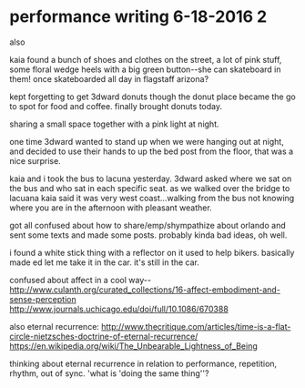 # performance writing 6-18-2016 2

also

kaia found a bunch of shoes and clothes on the street, a lot of pink stuff, some floral wedge heels with a big green button--she can skateboard in them! once skateboarded all day in flagstaff arizona?

kept forgetting to get 3dward donuts though the donut place became the go to spot for food and coffee. finally brought donuts today.

sharing a small space together with a pink light at night.

one time 3dward wanted to stand up when we were hanging out at night, and decided to use their hands to up the bed post from the floor, that was a nice surprise.

kaia and i took the bus to lacuna yesterday. 3dward asked where we sat on the bus and who sat in each specific seat. as we walked over the bridge to lacuana kaia said it was very west coast...walking from the bus not knowing where you are in the afternoon with pleasant weather.

got all confused about how to share/emp/shympathize about orlando and sent some texts and made some posts. probably kinda bad ideas, oh well.

i found a white stick thing with a reflector on it used to help bikers. basically made ed let me take it in the car. it's still in the car.

confused about affect in a cool way-- <http://www.culanth.org/curated_collections/16-affect-embodiment-and-sense-perception> <http://www.journals.uchicago.edu/doi/full/10.1086/670388>

also eternal recurrence: <http://www.thecritique.com/articles/time-is-a-flat-circle-nietzsches-doctrine-of-eternal-recurrence/> <https://en.wikipedia.org/wiki/The_Unbearable_Lightness_of_Being>

thinking about eternal recurrence in relation to performance, repetition, rhythm, out of sync. 'what is 'doing the same thing''?
